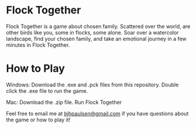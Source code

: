 # Flock Together

Flock Together is a game about chosen family.
Scattered over the world, are other birds like you, some in flocks, some alone.
Soar over a watercolor landscape, find your chosen family, and take an emotional journey in a few minutes in Flock Together.

# How to Play

Windows:
Download the .exe and .pck files from this repository.
Double click the .exe file to run the game.

Mac:
Download the .zip file.
Run Flock Together

Feel free to email me at bjhpaulsen@gmail.com if you have questions about the game or how to play it!
